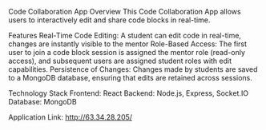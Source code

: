 Code Collaboration App
Overview
This Code Collaboration App allows users to interactively edit and share code blocks in real-time.

Features
Real-Time Code Editing: A student can edit code in real-time, changes are instantly visible to the mentor
Role-Based Access: The first user to join a code block session is assigned the mentor role (read-only access), and subsequent users are assigned student roles with edit capabilities.
Persistence of Changes: Changes made by students are saved to a MongoDB database, ensuring that edits are retained across sessions.

Technology Stack
Frontend: React
Backend: Node.js, Express, Socket.IO
Database: MongoDB

Application Link: http://63.34.28.205/
